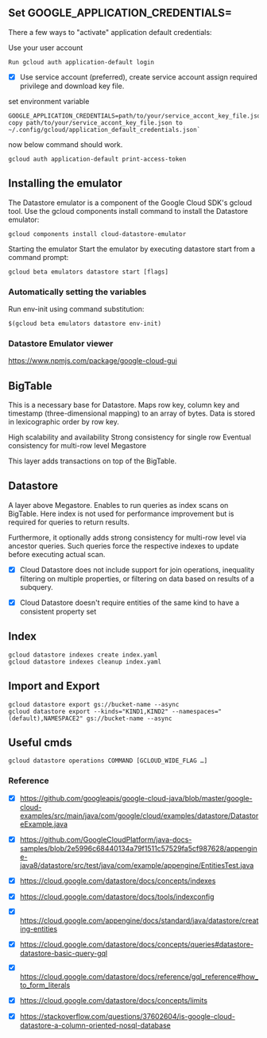 ## Set GOOGLE_APPLICATION_CREDENTIALS=
There a few ways to "activate" application default credentials:

Use your user account
``` 
Run gcloud auth application-default login
```
- [x] Use service account (preferred), create service account assign required privilege 
and download key file.

set environment variable 
```
GOOGLE_APPLICATION_CREDENTIALS=path/to/your/service_accont_key_file.json
copy path/to/your/service_accont_key_file.json to ~/.config/gcloud/application_default_credentials.json`
```
now below command should work. 
```
gcloud auth application-default print-access-token
```


## Installing the emulator
The Datastore emulator is a component of the Google Cloud SDK's gcloud tool. Use the gcloud components install command to install the Datastore emulator:
```
gcloud components install cloud-datastore-emulator
```
Starting the emulator
Start the emulator by executing datastore start from a command prompt:
```
gcloud beta emulators datastore start [flags]
```
### Automatically setting the variables

Run env-init using command substitution:
```
$(gcloud beta emulators datastore env-init)
```

### Datastore Emulator viewer

https://www.npmjs.com/package/google-cloud-gui


## BigTable

This is a necessary base for Datastore. Maps row key, column key and timestamp (three-dimensional mapping) to an array of bytes. Data is stored in lexicographic order by row key.

High scalability and availability
Strong consistency for single row
Eventual consistency for multi-row level
Megastore

This layer adds transactions on top of the BigTable.

## Datastore

A layer above Megastore. Enables to run queries as index scans on BigTable. Here index is not used for performance improvement but is required for queries to return results.

Furthermore, it optionally adds strong consistency for multi-row level via ancestor queries. Such queries force the respective indexes to update before executing actual scan.

- [x] Cloud Datastore does not include support for join operations, inequality filtering on multiple properties, or filtering on data based on results of a subquery. 

- [x] Cloud Datastore doesn't require entities of the same kind to have a consistent property set

## Index
```
gcloud datastore indexes create index.yaml
gcloud datastore indexes cleanup index.yaml
```
## Import and Export
```
gcloud datastore export gs://bucket-name --async
gcloud datastore export --kinds="KIND1,KIND2" --namespaces="(default),NAMESPACE2" gs://bucket-name --async

```
## Useful cmds

```
gcloud datastore operations COMMAND [GCLOUD_WIDE_FLAG …]
```



### Reference 


- [x] https://github.com/googleapis/google-cloud-java/blob/master/google-cloud-examples/src/main/java/com/google/cloud/examples/datastore/DatastoreExample.java
- [x] https://github.com/GoogleCloudPlatform/java-docs-samples/blob/2e5996c68440134a79f1511c57529fa5cf987628/appengine-java8/datastore/src/test/java/com/example/appengine/EntitiesTest.java
- [x] https://cloud.google.com/datastore/docs/concepts/indexes
- [x] https://cloud.google.com/datastore/docs/tools/indexconfig
- [x] https://cloud.google.com/appengine/docs/standard/java/datastore/creating-entities
- [x] https://cloud.google.com/datastore/docs/concepts/queries#datastore-datastore-basic-query-gql
- [x] https://cloud.google.com/datastore/docs/reference/gql_reference#how_to_form_literals
- [x] https://cloud.google.com/datastore/docs/concepts/limits
- [x] https://stackoverflow.com/questions/37602604/is-google-cloud-datastore-a-column-oriented-nosql-database


